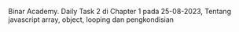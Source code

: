 Binar Academy. Daily Task 2 di Chapter 1 pada 25-08-2023, Tentang javascript array, object, looping dan pengkondisian
